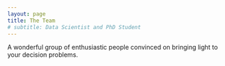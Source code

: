 ```yaml
---
layout: page
title: The Team
# subtitle: Data Scientist and PhD Student
---
```


A wonderful group of enthusiastic people convinced on bringing light to your decision problems.
